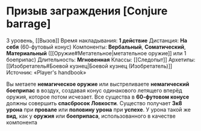 # Призыв заграждения [Conjure barrage]
3 уровень, [[Вызов]]
Время накладывания: **1 действие**
Дистанция: **На себя** (60-футовый конус)
Компоненты: **Вербальный**, **Соматический**, **Материальный** ([[Оружие#Метательное|метательное оружие]] или 1 боеприпас)
Длительность: **Мгновенная**
Классы: [[Следопыт]]
Архетипы: [[Изобретатель#Боевой кузнец|Боевой кузнец (Изобретатель)]]
Источник: «Player's handbook»

Вы метаете **немагическое оружие** или выстреливаете **немагический боеприпас** в воздух, создавая конус одинакового летящего вперёд оружия, которое потом исчезает. Все существа в **60-футовом конусе** должны совершить **спасбросок Ловкости**. Существо получает **3к8 урона** при **провале** или **половину урона** при **успехе**. У урона такой же **вид**, как у **оружия** или **боеприпаса**, использованного в качестве компонента